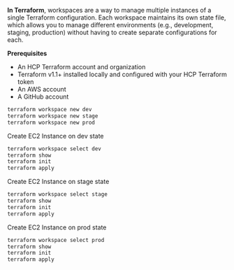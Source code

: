 **In Terraform**, workspaces are a way to manage multiple instances of a single Terraform configuration. Each workspace maintains its own state file, which allows you to manage different environments (e.g., development, staging, production) without having to create separate configurations for each.

**Prerequisites**

- An HCP Terraform account and organization
- Terraform v1.1+ installed locally and configured with your HCP Terraform token
- An AWS account
- A GitHub account

```bash
terraform workspace new dev
terraform workspace new stage
terraform workspace new prod
```
Create EC2 Instance on dev state
```bash
terraform workspace select dev
terraform show
terraform init
terraform apply
```
Create EC2 Instance on stage state
```bash
terraform workspace select stage
terraform show
terraform init
terraform apply
```
Create EC2 Instance on prod state
```bash
terraform workspace select prod
terraform show
terraform init
terraform apply
```